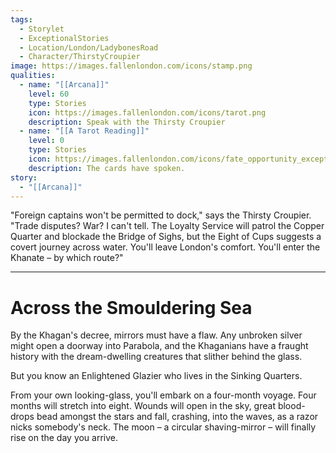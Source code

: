 ```yaml
---
tags:
  - Storylet
  - ExceptionalStories
  - Location/London/LadybonesRoad
  - Character/ThirstyCroupier
image: https://images.fallenlondon.com/icons/stamp.png
qualities:
  - name: "[[Arcana]]"
    level: 60
    type: Stories
    icon: https://images.fallenlondon.com/icons/tarot.png
    description: Speak with the Thirsty Croupier
  - name: "[[A Tarot Reading]]"
    level: 0
    type: Stories
    icon: https://images.fallenlondon.com/icons/fate_opportunity_exceptionalsmall.png
    description: The cards have spoken.
story:
  - "[[Arcana]]"
---
```


"Foreign captains won't be permitted to dock," says the Thirsty Croupier. "Trade disputes? War? I can't tell. The Loyalty Service will patrol the Copper Quarter and blockade the Bridge of Sighs, but the Eight of Cups suggests a covert journey across water. You'll leave London's comfort. You'll enter the Khanate – by which route?"


---
# Across the Smouldering Sea
By the Khagan's decree, mirrors must have a flaw. Any unbroken silver might open a doorway into Parabola, and the Khaganians have a fraught history with the dream-dwelling creatures that slither behind the glass.

But you know an Enlightened Glazier who lives in the Sinking Quarters.

From your own looking-glass, you'll embark on a four-month voyage. Four months will stretch into eight. Wounds will open in the sky, great blood-drops bead amongst the stars and fall, crashing, into the waves, as a razor nicks somebody's neck. The moon – a circular shaving-mirror – will finally rise on the day you arrive.